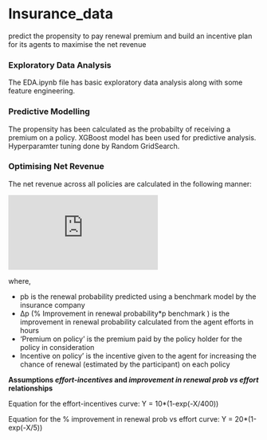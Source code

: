 # Insurance_data
predict the propensity to pay renewal premium and build an incentive plan for its agents to maximise the net revenue 

### Exploratory Data Analysis
The EDA.ipynb file has basic exploratory data analysis along with some feature engineering. 

### Predictive Modelling
The propensity has been calculated as the probabilty of receiving a premium on a policy. XGBoost model has been used for predictive analysis. Hyperparamter tuning  done by Random GridSearch. 

### Optimising Net Revenue
The net revenue across all policies are calculated in the following manner:

![img](http://latex.codecogs.com/svg.latex?Total%5C%2CRevenue%3D%5Csum_%7Bacross%5C%2Call%5C%2Cpolicies%7D%28p_%7Bb%7D%2B%5CDelta+p%29%2Apremium%5C%2Con%5C%2Cpolicy-Incentives%5C%2Con%5C%2Cpolicy%29)

where, 
* pb is the renewal probability predicted using a benchmark model by the insurance company
* ∆p (% Improvement in renewal probability*p benchmark ) is the improvement in renewal probability calculated from the agent efforts in hours
* ‘Premium on policy’ is the premium paid by the policy holder for the policy in consideration
* Incentive on policy’ is the incentive given to the agent for increasing the chance of renewal (estimated by the participant) on each policy


**Assumptions _effort-incentives_ and _improvement in renewal prob vs effort_ relationships**

Equation for the effort-incentives curve: Y = 10*(1-exp(-X/400))

Equation for the % improvement in renewal prob vs effort curve:
Y = 20*(1-exp(-X/5))
